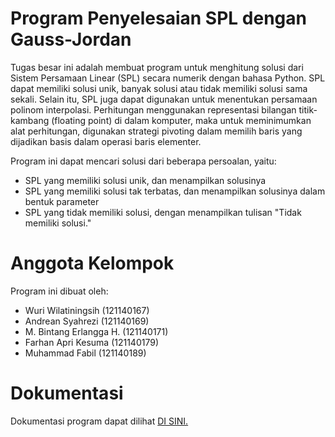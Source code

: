 # Program Penyelesaian SPL dengan Gauss-Jordan

Tugas besar ini adalah membuat program untuk menghitung solusi dari Sistem
Persamaan Linear (SPL) secara numerik dengan bahasa Python. SPL dapat memiliki solusi
unik, banyak solusi atau tidak memiliki solusi sama sekali. Selain itu, SPL juga dapat
digunakan untuk menentukan persamaan polinom interpolasi. Perhitungan menggunakan
representasi bilangan titik-kambang (floating point) di dalam komputer, maka untuk
meminimumkan alat perhitungan, digunakan strategi pivoting dalam memilih baris yang
dijadikan basis dalam operasi baris elementer.

Program ini dapat mencari solusi dari beberapa persoalan, yaitu:
- SPL yang memiliki solusi unik, dan menampilkan solusinya
- SPL yang memiliki solusi tak terbatas, dan menampilkan solusinya dalam bentuk parameter
- SPL yang tidak memiliki solusi, dengan menampilkan tulisan "Tidak memiliki solusi."

# Anggota Kelompok

Program ini dibuat oleh:
- Wuri Wilatiningsih (121140167)
- Andrean Syahrezi (121140169)
- M. Bintang Erlangga H. (121140171)
- Farhan Apri Kesuma (121140179)
- Muhammad Fabil (121140189)

# Dokumentasi

Dokumentasi program dapat dilihat <a href="https://github.com/parhannn/Matvek-40167/tree/main/doc">DI SINI.</a>
